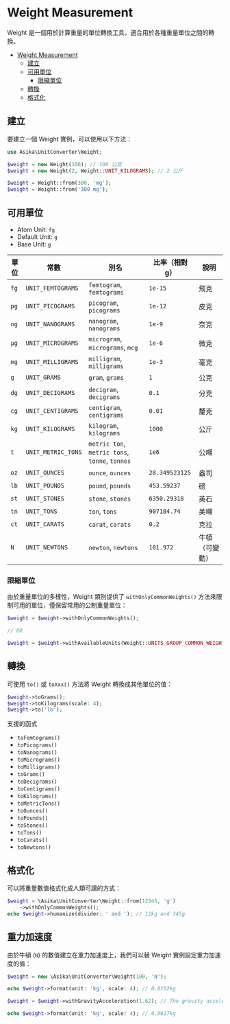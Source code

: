 # Weight Measurement

Weight 是一個用於計算重量的單位轉換工具，適合用於各種重量單位之間的轉換。

<!-- TOC -->
* [Weight Measurement](#weight-measurement)
  * [建立](#建立)
  * [可用單位](#可用單位)
    * [限縮單位](#限縮單位)
  * [轉換](#轉換)
  * [格式化](#格式化)
<!-- TOC -->

## 建立

要建立一個 Weight 實例，可以使用以下方法：

```php
use Asika\UnitConverter\Weight;

$weight = new Weight(100); // 100 公克
$weight = new Weight(2, Weight::UNIT_KILOGRAMS); // 2 公斤

$weight = Weight::from(300, 'mg');
$weight = Weight::from('300 mg');
```

## 可用單位

- Atom Unit: `fg`
- Default Unit: `g`
- Base Unit: `g`

| 單位    | 常數                        | 別名                                        | 比率（相對 g）               | 說明       |
|-------|---------------------------|-------------------------------------------|------------------------|----------|
| `fg`  | `UNIT_FEMTOGRAMS`         | `femtogram`, `femtograms`                 | `1e-15`                | 飛克       |
| `pg`  | `UNIT_PICOGRAMS`          | `picogram`, `picograms`                   | `1e-12`                | 皮克       |
| `ng`  | `UNIT_NANOGRAMS`          | `nanogram`, `nanograms`                   | `1e-9`                 | 奈克       |
| `μg`  | `UNIT_MICROGRAMS`         | `microgram`, `micrograms`, `mcg`          | `1e-6`                 | 微克       |
| `mg`  | `UNIT_MILLIGRAMS`         | `milligram`, `milligrams`                 | `1e-3`                 | 毫克       |
| `g`   | `UNIT_GRAMS`              | `gram`, `grams`                           | `1`                    | 公克       |
| `dg`  | `UNIT_DECIGRAMS`          | `decigram`, `decigrams`                   | `0.1`                  | 分克       |
| `cg`  | `UNIT_CENTIGRAMS`         | `centigram`, `centigrams`                 | `0.01`                 | 釐克       |
| `kg`  | `UNIT_KILOGRAMS`          | `kilogram`, `kilograms`                   | `1000`                 | 公斤       |
| `t`   | `UNIT_METRIC_TONS`        | `metric ton`, `metric tons`, `tonne`, `tonnes` | `1e6`             | 公噸       |
| `oz`  | `UNIT_OUNCES`             | `ounce`, `ounces`                         | `28.349523125`         | 盎司       |
| `lb`  | `UNIT_POUNDS`             | `pound`, `pounds`                         | `453.59237`            | 磅        |
| `st`  | `UNIT_STONES`             | `stone`, `stones`                         | `6350.29318`           | 英石       |
| `tn`  | `UNIT_TONS`               | `ton`, `tons`                             | `907184.74`            | 美噸       |
| `ct`  | `UNIT_CARATS`             | `carat`, `carats`                         | `0.2`                  | 克拉       |
| `N`   | `UNIT_NEWTONS`            | `newton`, `newtons`                       | `101.972`              | 牛頓 （可變動） |

### 限縮單位

由於重量單位的多樣性，Weight 類別提供了 `withOnlyCommonWeights()` 方法來限制可用的單位，僅保留常用的公制重量單位：

```php
$weight = $weight->withOnlyCommonWeights();

// OR

$weight = $weight->withAvailableUnits(Weight::UNITS_GROUP_COMMON_WEIGHTS);
```

## 轉換

可使用 `to()` 或 `toXxx()` 方法將 Weight 轉換成其他單位的值：

```php
$weight->toGrams();
$weight->toKilograms(scale: 4);
$weight->to('lb');
```

支援的函式

- `toFemtograms()`
- `toPicograms()`
- `toNanograms()`
- `toMicrograms()`
- `toMilligrams()`
- `toGrams()`
- `toDecigrams()`
- `toCentigrams()`
- `toKilograms()`
- `toMetricTons()`
- `toOunces()`
- `toPounds()`
- `toStones()`
- `toTons()`
- `toCarats()`
- `toNewtons()`

## 格式化

可以將重量數值格式化成人類可讀的方式：

```php
$weight = \Asika\UnitConverter\Weight::from(12345, 'g')
    ->withOnlyCommonWeights();
echo $weight->humanize(divider: ' and '); // 12kg and 345g
```

## 重力加速度

由於牛頓 (`N`) 的數值建立在重力加速度上，我們可以替 Weight 實例設定重力加速度的值：

```php
$weight = new \Asika\UnitConverter\Weight(100, 'N');

echo $weight->format(unit: 'kg', scale: 4); // 0.0102kg

$weight = $weight->withGravityAcceleration(1.62); // The gravity acceleration on the Moon

echo $weight->format(unit: 'kg', scale: 4); // 0.0617kg
```
